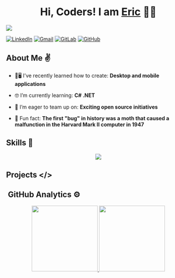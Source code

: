 <div align="center">
<h1 align="center">Hi, Coders! I am <a href="#">Eric</a> 🧑‍💻</h1>
</div>

<img src="https://imgur.com/a/9ypI6K8">

[![LinkedIn](https://img.shields.io/badge/linkedin-%230077B5.svg?style=for-the-badge&logo=linkedin&logoColor=white)](https://www.linkedin.com/in/eric-villeda-reyes-584856281/)
[![Gmail](https://img.shields.io/badge/Gmail-D14836?style=for-the-badge&logo=gmail&logoColor=white)](mailto:ericjared29@gmail.com)
[![GitLab](https://img.shields.io/badge/gitlab-%23181717.svg?style=for-the-badge&logo=gitlab&logoColor=white)](https://gitlab.com/ericjared29)
[![GitHub](https://img.shields.io/badge/github-%23121011.svg?style=for-the-badge&logo=github&logoColor=white)](https://github.com/EricV29)


## About Me ✌
- 📱🖥️ I’ve recently learned how to create: **Desktop and mobile applications**

- 🤓 I’m currently learning: **C# .NET**

- 🤝 I’m eager to team up on: **Exciting open source initiatives**
  
- 📜 Fun fact: **The first "bug" in history was a moth that caused a malfunction in the Harvard Mark II computer in 1947**

## Skills 🚀

<p align="center">
  <a href="https://skillicons.dev">
    <img src="https://skillicons.dev/icons?i=javascript,typescript,python,cpp,html,nodejs,electron,react,mysql,postgres,tailwind,git" />
  </a>
</p>

## Projects </>

## &nbsp;GitHub Analytics ⚙️ 

<p align="center">
<a href="https://github.com/EricV29">
  <img height="180em" src="https://github-readme-stats-eight-theta.vercel.app/api?username=EricV29&show_icons=true&theme=algolia&include_all_commits=true&count_private=true"/>
  <img height="180em" src="https://github-readme-stats-eight-theta.vercel.app/api/top-langs/?username=EricV29&layout=compact&langs_count=8&theme=algolia"/>
</a>
</p>
